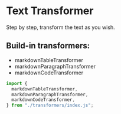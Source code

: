 # Text Transformer

Step by step, transform the text as you wish.

## Build-in transformers:

- markdownTableTransformer
- markdownParagraphTransformer
- markdownCodeTransformer

```js
import {
  markdownTableTransformer,
  markdownParagraphTransformer,
  markdownCodeTransformer,
} from "./transformers/index.js";
```
